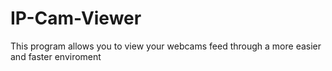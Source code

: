 # IP-Cam-Viewer
This program allows you to view your webcams feed through a more easier and faster enviroment
